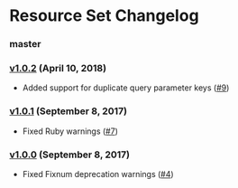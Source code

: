 Resource Set Changelog
======================

### master

### [v1.0.2][v1.0.2] (April 10, 2018)

* Added support for duplicate query parameter keys
  ([#9](https://github.com/kyrylo/resource_set/pull/9))

### [v1.0.1][v1.0.1] (September 8, 2017)

* Fixed Ruby warnings ([#7](https://github.com/kyrylo/resource_set/pull/7))

### [v1.0.0][v1.0.0] (September 8, 2017)

* Fixed Fixnum deprecation warnings
  ([#4](https://github.com/kyrylo/resource_set/pull/4))

[v1.0.0]: https://github.com/kyrylo/resource_set/releases/tag/v1.0.0
[v1.0.1]: https://github.com/kyrylo/resource_set/releases/tag/v1.0.1
[v1.0.2]: https://github.com/kyrylo/resource_set/releases/tag/v1.0.2
